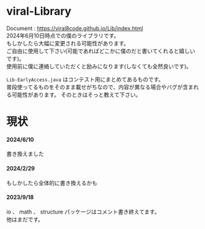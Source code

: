 # viral-Library

Document : https://viral8code.github.io/Lib/index.html  
2024年6月10日時点での僕のライブラリです。  
もしかしたら大幅に変更される可能性があります。  
ご自由に使用して下さい(可能であればどこかに僕のだと書いてくれると嬉しいです)。  
使用前に僕に連絡していただくと励みになります(しなくても全然良いです)。

`Lib-EarlyAccess.java` はコンテスト用にまとめてあるものです。  
普段使ってるものをそのまま載せがちなので、内容が異なる場合やバグが含まれる可能性があります。
そのときはそっと教えて下さい。

# 現状
#### 2024/6/10
書き換えました

#### 2024/2/29
もしかしたら全体的に書き換えるかも

#### 2023/9/18
io 、 math 、 structure パッケージはコメント書き終えてます。  
他はまだです。  
